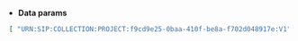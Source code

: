 * **Data params**

```json
 [ "URN:SIP:COLLECTION:PROJECT:f9cd9e25-0baa-410f-be8a-f702d048917e:V1", "URN:SIP:COLLECTION:PROJECT:a194a0d9-70f2-42a4-a423-abdc1c18d006:V1" ]
```
